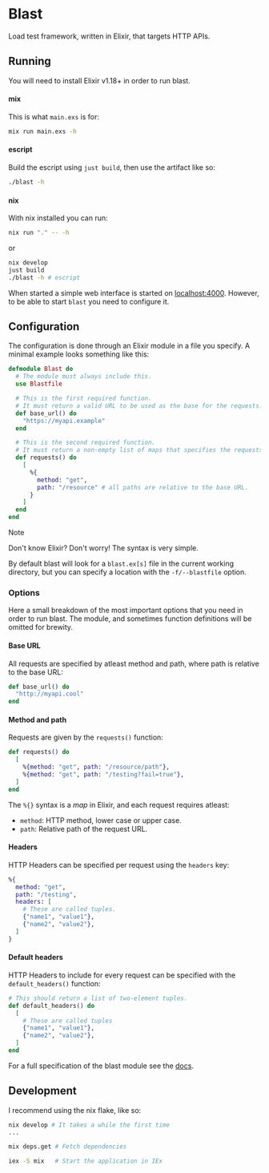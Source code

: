 # Blast

Load test framework, written in Elixir, that targets HTTP APIs.

## Running

You will need to install Elixir v1.18+ in order to run blast.

#### mix
This is what `main.exs` is for:
```sh
mix run main.exs -h
```

#### escript
Build the escript using `just build`, then use the artifact like so:
```sh
./blast -h
```

#### nix
With nix installed you can run:

```sh
nix run "." -- -h
```

or

```sh
nix develop
just build
./blast -h # escript
```

When started a simple web interface is started on [localhost:4000](http://localhost:4000).
However, to be able to start `blast` you need to configure it.

## Configuration

The configuration is done through an Elixir module in a file you specify.
A minimal example looks something like this:

```elixir
defmodule Blast do
  # The module must always include this.
  use Blastfile

  # This is the first required function.
  # It must return a valid URL to be used as the base for the requests.
  def base_url() do
    "https://myapi.example"
  end

  # This is the second required function.
  # It must return a non-empty list of maps that specifies the requests to send.
  def requests() do
    [
      %{
        method: "get",
        path: "/resource" # all paths are relative to the base URL.
      }
    ]
  end
end
```

> [!NOTE]
> Don't know Elixir? Don't worry! The syntax is very simple.


By default blast will look for a `blast.ex[s]` file in the current working directory,
but you can specify a location with the `-f/--blastfile` option.

### Options

Here a small breakdown of the most important options that you need
in order to run blast. The module, and sometimes function definitions
will be omitted for brewity.

#### Base URL
All requests are specified by atleast method and path, where path is relative to the base URL:
```elixir
def base_url() do
  "http://myapi.cool"
end
```

#### Method and path
Requests are given by the `requests()` function:
```elixir
def requests() do
  [
    %{method: "get", path: "/resource/path"},
    %{method: "get", path: "/testing?fail=true"},
  ]
end
```

The `%{}` syntax is a _map_ in Elixir, and each request requires atleast:
- `method`: HTTP method, lower case or upper case.
- `path`: Relative path of the request URL.


#### Headers
HTTP Headers can be specified per request using the `headers` key:
```elixir
%{
  method: "get",
  path: "/testing",
  headers: [
    # These are called tuples.
    {"name1", "value1"},
    {"name2", "value2"},
  ]
}
```

#### Default headers
HTTP Headers to include for every request can be specified with the `default_headers()` function:
```elixir
# This should return a list of two-element tuples.
def default_headers() do
  [
    # These are called tuples
    {"name1", "value1"},
    {"name2", "value2"},
  ]
end
```

For a full specification of the blast module see the [docs](./docs/blast.md).

## Development

I recommend using the nix flake, like so:

```sh
nix develop # It takes a while the first time
...

mix deps.get # Fetch dependencies

iex -S mix   # Start the application in IEx
```
